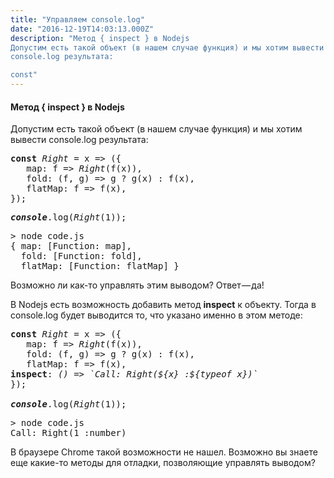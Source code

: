 ```yaml
---
title: "Управляем console.log"
date: "2016-12-19T14:03:13.000Z"
description: "Метод { inspect } в Nodejs
Допустим есть такой объект (в нашем случае функция) и мы хотим вывести
console.log результата:

const"
---
```


<h4>Метод { <strong>inspect } </strong>в Nodejs</h4>
<p>Допустим есть такой объект (в нашем случае функция) и мы хотим вывести console.log результата:</p>
<pre><strong>const</strong> <em>Right </em>= x =&gt; ({<br>   map: f =&gt; <em>Right</em>(f(x)),<br>   fold: (f, g) =&gt; g ? g(x) : f(x),<br>   flatMap: f =&gt; f(x),<em><br></em>});</pre>
<pre><strong><em>console</em></strong>.log(<em>Right</em>(1));</pre>
<pre>&gt; node code.js<br>{ map: [Function: map],<br>  fold: [Function: fold],<br>  flatMap: [Function: flatMap] }</pre>
<p>Возможно ли как-то управлять этим выводом? Ответ — да!</p>
<p>В Nodejs есть возможность добавить метод <strong>inspect</strong> к объекту. Тогда в console.log будет выводится то, что указано именно в этом методе:</p>
<pre><strong>const</strong> <em>Right </em>= x =&gt; ({<br>   map: f =&gt; <em>Right</em>(f(x)),<br>   fold: (f, g) =&gt; g ? g(x) : f(x),<br>   flatMap: f =&gt; f(x),<br><strong>inspect</strong>: <em>() =&gt; `Call: Right(${x} :${typeof x})`</em><br>});<br><br><strong><em>console</em></strong>.log(<em>Right</em>(1));</pre>
<pre>&gt; node code.js<br>Call: Right(1 :number)</pre>
<p>В браузере Chrome такой возможности не нашел. Возможно вы знаете еще какие-то методы для отладки, позволяющие управлять выводом?</p>


